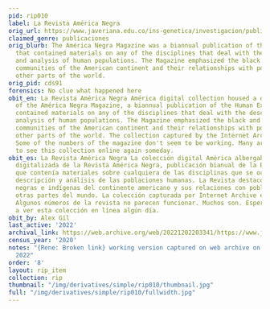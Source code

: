 ```yaml
---
pid: rip010
label: La Revista América Negra
orig_url: https://www.javeriana.edu.co/ins-genetica/investigacion/publicaciones/libros/america-negra
claimed_genre: publicaciones
orig_blurb: The América Negra Magazine was a biannual publication of the Human Expedition
  that contained materials on any of the disciplines that deal with the description
  and analysis of human populations. The Magazine emphasized the black and indigenous
  communities of the American continent and their relationships with populations from
  other parts of the world.
orig_pid: cds91
forensics: No clue what happened here
obit_en: La Revista América Negra América digital collection housed a digitized run
  of the América Negra Magazine, a biannual publication of the Human Expedition that
  contained materials on any of the disciplines that deal with the description and
  analysis of human populations. The Magazine emphasized the black and indigenous
  communities of the American continent and their relationships with populations from
  other parts of the world. The collection captured by the Internet Archive is uneven.
  Some of the numbers of the magazine don't seem to be working. Many are. We hope
  to see this collection online again someday.
obit_es: La Revista América Negra La colección digital América albergaba una tirada
  digitalizada de la Revista América Negra, publicación bianual de la Expedición Humana
  que contenía materiales sobre cualquiera de las disciplinas que se ocupan de la
  descripción y análisis de las poblaciones humanas. La Revista destacó las comunidades
  negras e indígenas del continente americano y sus relaciones con poblaciones de
  otras partes del mundo. La colección capturada por Internet Archive es desigual.
  Algunos números de la revista no parecen funcionar. Muchos son. Esperamos volver
  a ver esta colección en línea algún día.
obit_by: Alex Gil
last_active: '2022'
archival_link: https://web.archive.org/web/20221202203341/https://www.javeriana.edu.co/ins-genetica/investigacion/publicaciones/libros/america-negra
census_year: '2020'
notes: "{Rene: Broken link} working version captured on web archive on december 2
  2022"
order: '8'
layout: rip_item
collection: rip
thumbnail: "/img/derivatives/simple/rip010/thumbnail.jpg"
full: "/img/derivatives/simple/rip010/fullwidth.jpg"
---
```

